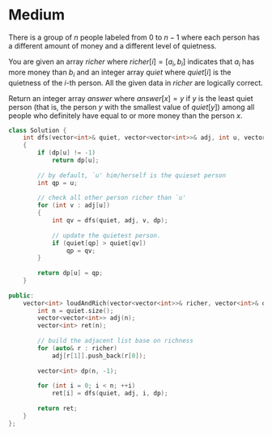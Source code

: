 # Medium

There is a group of $n$ people labeled from $0$ to $n - 1$ where each person has a different amount of money and a different level of quietness.

You are given an array $richer$ where $richer[i] = [a_i, b_i]$ indicates that $a_i$ has more money than $b_i$ and an integer array $quiet$ where $quiet[i]$ is the quietness of the $i$-th person. All the given data in $richer$ are logically correct.

Return an integer array $answer$ where $answer[x] = y$ if $y$ is the least quiet person (that is, the person $y$ with the smallest value of $quiet[y]$) among all people who definitely have equal to or more money than the person $x$.

```cpp
class Solution {
    int dfs(vector<int>& quiet, vector<vector<int>>& adj, int u, vector<int>& dp)
    {
        if (dp[u] != -1)
            return dp[u];
        
        // by default, `u' him/herself is the quieset person
        int qp = u;
        
        // check all other person richer than `u'
        for (int v : adj[u])
        {
            int qv = dfs(quiet, adj, v, dp);
            
            // update the quietest person.
            if (quiet[qp] > quiet[qv])
                qp = qv;
        }
        
        return dp[u] = qp;
    }
    
public:
    vector<int> loudAndRich(vector<vector<int>>& richer, vector<int>& quiet) {
        int n = quiet.size();
        vector<vector<int>> adj(n);
        vector<int> ret(n);
        
        // build the adjacent list base on richness
        for (auto& r : richer)
            adj[r[1]].push_back(r[0]);
        
        vector<int> dp(n, -1);
        
        for (int i = 0; i < n; ++i)
            ret[i] = dfs(quiet, adj, i, dp);
        
        return ret;
    }
};
```
